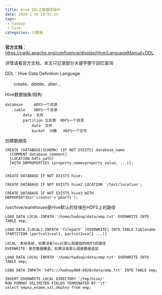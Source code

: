 ```yaml
---
title: Hive DDL之数据库操作
date: 2020-1-30 19:55:25
tags:
 - hadoop
 - hive
categories: 大数据
---
```




**官方文档**：https://cwiki.apache.org/confluence/display/Hive/LanguageManual+DDL

详情请看官方文档，本文只记录部分关键字便于回忆查询



DDL：Hive Data Definition Language

&emsp;&emsp;create、delete、alter...



Hive数据抽象/结构

```
database     HDFS一个目录
	table    HDFS一个目录
		data  文件 
		partition 分区表  HDFS一个目录
			data  文件 
			bucket  分桶   HDFS一个文件
```



创建数据库

```
CREATE (DATABASE|SCHEMA) [IF NOT EXISTS] database_name
  [COMMENT database_comment]
  [LOCATION hdfs_path]
  [WITH DBPROPERTIES (property_name=property_value, ...)];
  
  
CREATE DATABASE IF NOT EXISTS hive;

CREATE DATABASE IF NOT EXISTS hive2 LOCATION '/test/location';

CREATE DATABASE IF NOT EXISTS hive3 WITH DBPROPERTIES('creator'='pearfl');
```

/usr/hive/warehouse是Hive默认的存储在HDFS上的路径



```
LOAD DATA LOCAL INPATH '/home/hadoop/data/emp.txt' OVERWRITE INTO TABLE emp;

LOAD DATA [LOCAL] INPATH 'filepath' [OVERWRITE] INTO TABLE tablename [PARTITION (partcol1=val1, partcol2=val2 ...)]

LOCAL：本地系统，如果没有local那么就是指的HDFS的路径
OVERWRITE：是否数据覆盖，如果没有那么就是数据追加

LOAD DATA LOCAL INPATH '/home/hadoop/data/emp.txt' OVERWRITE INTO TABLE emp;

LOAD DATA INPATH 'hdfs://hadoop000:8020/data/emp.txt' INTO TABLE emp;
```



```
INSERT OVERWRITE LOCAL DIRECTORY '/tmp/hive/'
ROW FORMAT DELIMITED FIELDS TERMINATED BY '\t'
select empno,ename,sal,deptno from emp;
```